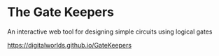 # The Gate Keepers
An interactive web tool for designing simple circuits using logical gates

https://digitalworlds.github.io/GateKeepers

